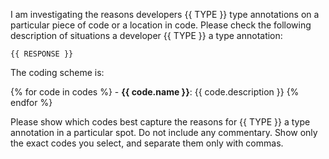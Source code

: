 I am investigating the reasons developers {{ TYPE }} type annotations on  a particular piece of code or a location in code.
Please check the following description of situations a developer {{ TYPE }} a type annotation:

```
{{ RESPONSE }}
```

The coding scheme is:

{% for code in codes %} - **{{ code.name }}**: {{ code.description }}
{% endfor %}

Please show which codes best capture the reasons for {{ TYPE }}  a type annotation in a particular spot.
Do not include any commentary.
Show only the exact codes you select, and separate them only with commas.
